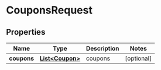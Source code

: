 
# CouponsRequest

## Properties
Name | Type | Description | Notes
------------ | ------------- | ------------- | -------------
**coupons** | [**List&lt;Coupon&gt;**](Coupon.md) | coupons |  [optional]



